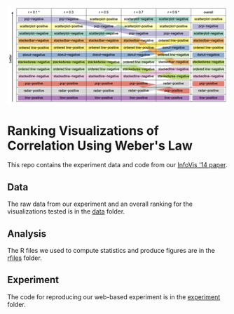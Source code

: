 ![Visualization ranking](docs/img/ranking.png?raw=true)

Ranking Visualizations of Correlation Using Weber's Law
===================

This repo contains the experiment data and code from our [InfoVis '14 paper](docs/harrison2014ranking.pdf). 

Data
---

The raw data from our experiment and an overall ranking for the visualizations tested is in the [data](data) folder.

Analysis
---

The R files we used to compute statistics and produce figures are in the [rfiles](rfiles) folder.

Experiment
---

The code for reproducing our web-based experiment is in the [experiment](experiment) folder.
